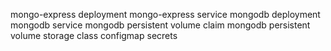 mongo-express deployment
mongo-express service
mongodb deployment
mongodb service
mongodb persistent volume claim
mongodb persistent volume
storage class
configmap
secrets
